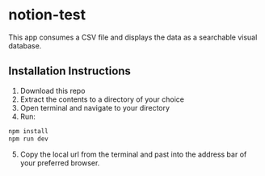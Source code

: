 # notion-test

This app consumes a CSV file and displays the data as a searchable visual database.

## Installation Instructions

1. Download this repo
2. Extract the contents to a directory of your choice
3. Open terminal and navigate to your directory
4. Run: 
```bash
npm install
npm run dev
```
5. Copy the local url from the terminal and past into the address bar of your preferred browser.
